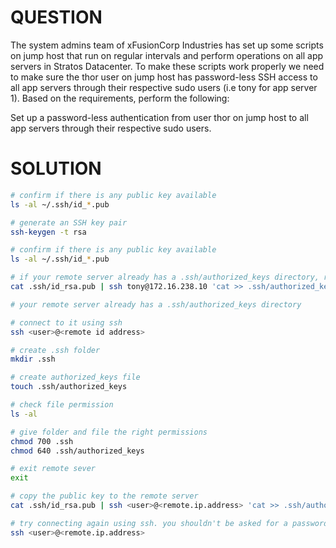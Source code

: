 # QUESTION
The system admins team of xFusionCorp Industries has set up some scripts on jump host that run on regular intervals and perform operations on all app servers in Stratos Datacenter. To make these scripts work properly we need to make sure the thor user on jump host has password-less SSH access to all app servers through their respective sudo users (i.e tony for app server 1). Based on the requirements, perform the following:



Set up a password-less authentication from user thor on jump host to all app servers through their respective sudo users.


# SOLUTION
```bash
# confirm if there is any public key available
ls -al ~/.ssh/id_*.pub

# generate an SSH key pair
ssh-keygen -t rsa

# confirm if there is any public key available
ls -al ~/.ssh/id_*.pub

# if your remote server already has a .ssh/authorized_keys directory, run this
cat .ssh/id_rsa.pub | ssh tony@172.16.238.10 'cat >> .ssh/authorized_keys'

# your remote server already has a .ssh/authorized_keys directory

# connect to it using ssh
ssh <user>@<remote id address>

# create .ssh folder
mkdir .ssh

# create authorized_keys file
touch .ssh/authorized_keys

# check file permission
ls -al

# give folder and file the right permissions
chmod 700 .ssh
chmod 640 .ssh/authorized_keys

# exit remote sever
exit

# copy the public key to the remote server
cat .ssh/id_rsa.pub | ssh <user>@<remote.ip.address> 'cat >> .ssh/authorized_keys'

# try connecting again using ssh. you shouldn't be asked for a password
ssh <user>@<remote.ip.address>
```